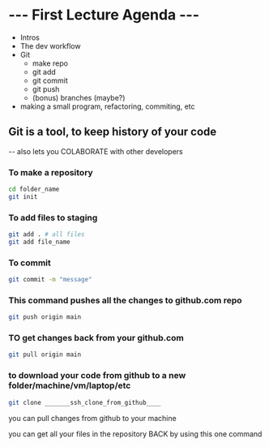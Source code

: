 # --- First Lecture Agenda ---

- Intros
- The dev workflow 
- Git 
  - make repo
  - git add 
  - git commit
  - git push
  - (bonus) branches (maybe?)
- making a small program, refactoring, commiting, etc


## Git is a tool, to keep history of your code

-- also lets you COLABORATE with other developers


### To make a repository 

```sh
cd folder_name
git init
```


### To add files to staging

```sh
git add . # all files
git add file_name
```

### To commit 

```sh
git commit -m "message"
```

### This command pushes all the changes to github.com repo
```sh
git push origin main
```

### TO get changes back from your github.com

```sh
git pull origin main
```

### to download your code from github to a new folder/machine/vm/laptop/etc

```sh
git clone _______ssh_clone_from_github____
```


you can pull changes from github to your machine

you can get all your files in the repository BACK 
by using this one command